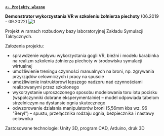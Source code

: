 **[`<- Projekty własne`](https://codecanter.github.io/portfolio/)**

**Demonstrator wykorzystania VR w szkoleniu żołnierza piechoty** (06.2019 - 09.2022)
![1](https://github.com/user-attachments/assets/cb28cf0a-b663-49de-9c4e-3f03c269c62c)

Projekt w ramach rozbudowy bazy laboratoryjnej Zakładu Symulacji Taktycznych.

Założenia projektu:
- sprawdzenie wpływu wykorzystania gogli VR, bieżni i modelu karabinka na realizm szkolenia żołnierza piechoty w środowisku symulacji wirtualnej
- umożliwienie treningu czynności manualnych na broni, np. zgrywania przyrządów celowniczych i pracy na spuście
- umożliwienie instruktorowi lepszego nadzoru nad czynnościami realizowanymi przez szkolonego
- wykorzystanie uproszczonego sposobu modelowania toru lotu pocisku (współczynniki dobrane eksperymentalnie) – model odpowiada tabelom strzelniczym na dystansie ognia skutecznego
- odwzorowanie działania manipulatorów broni (5,56mm kbs wz. 96 "Beryl") – spustu, przełącznika rodzaju ognia, bezpiecznika i nastawy celownika

Zastosowane technologie: Unity 3D, program CAD, Arduino, druk 3D
